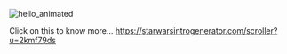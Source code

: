 ![hello_animated](https://github.com/Gemish14/About-Me/assets/92326718/ad812768-7342-4d1d-83e3-8b20aea96512)

Click on this to know more...
https://starwarsintrogenerator.com/scroller?u=2kmf79ds
